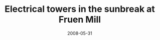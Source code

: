 ---
title: "Electrical towers in the sunbreak at Fruen Mill"
date: 2008-05-31
near: Silos in the sunbreak at Fruen Mill
picture: /assets/camera-roll/2008/05/2008-05-31-electrical-towers-in-the-sunbreak-at-fruen-mill/recon-4-106.jpg
thumbnail: /assets/camera-roll/2008/05/2008-05-31-electrical-towers-in-the-sunbreak-at-fruen-mill/recon-4-106-thumbnail.jpg
type: picture
tags:
  - Recon 4
  - photograph
  - looking up
  - Fruen Mill
  - urban exploration
  - Minneapolis
---